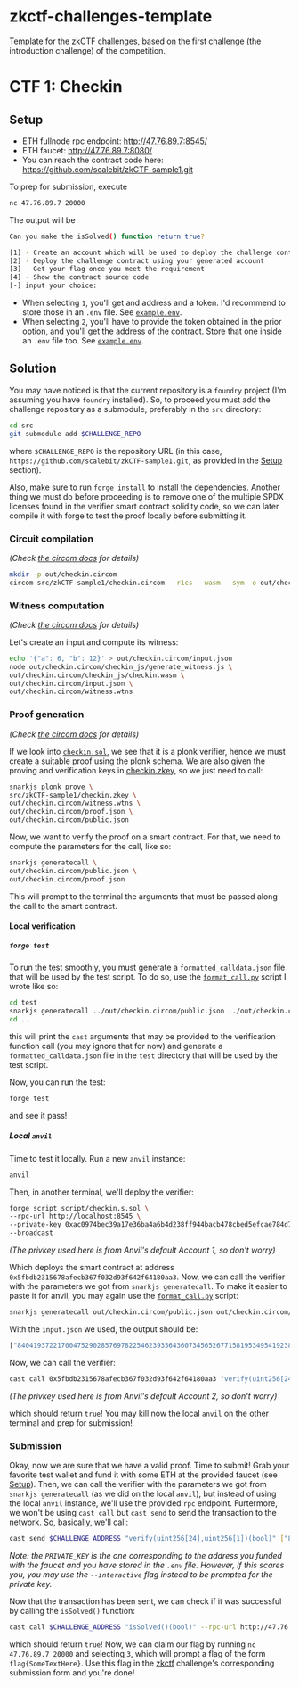 # zkctf-challenges-template

Template for the zkCTF challenges, based on the first challenge (the introduction challenge) of the competition.

# CTF 1: Checkin

## Setup

- ETH fullnode rpc endpoint: http://47.76.89.7:8545/
- ETH faucet: http://47.76.89.7:8080/
- You can reach the contract code here: https://github.com/scalebit/zkCTF-sample1.git

To prep for submission, execute

```bash
nc 47.76.89.7 20000
```

The output will be

```bash
Can you make the isSolved() function return true?

[1] - Create an account which will be used to deploy the challenge contract
[2] - Deploy the challenge contract using your generated account
[3] - Get your flag once you meet the requirement
[4] - Show the contract source code
[-] input your choice: 
```

- When selecting `1`, you'll get and address and a token. I'd recommend to store those in an `.env` file. See [`example.env`](example.env).
- When selecting `2`, you'll have to provide the token obtained in the prior option, and you'll get the address of the contract. Store that one inside an `.env` file too. See [`example.env`](example.env).

## Solution

You may have noticed is that the current repository is a `foundry` project (I'm assuming you have `foundry` installed). So, to proceed you must add the challenge repository as a submodule, preferably in the `src` directory:

```bash
cd src
git submodule add $CHALLENGE_REPO
```

where `$CHALLENGE_REPO` is the repository URL (in this case, `https://github.com/scalebit/zkCTF-sample1.git`, as provided in the [Setup](#setup) section).

Also, make sure to run `forge install` to install the dependencies. Another thing we must do before proceeding is to remove one of the multiple SPDX licenses found in the verifier smart contract solidity code, so we can later compile it with forge to test the proof locally before submitting it.

### Circuit compilation

_(Check [the circom docs](https://docs.circom.io/getting-started/compiling-circuits/) for details)_

```bash
mkdir -p out/checkin.circom
circom src/zkCTF-sample1/checkin.circom --r1cs --wasm --sym -o out/checkin.circom
```

### Witness computation

_(Check [the circom docs](https://docs.circom.io/getting-started/computing-the-witness/) for details)_

Let's create an input and compute its witness:

```bash
echo '{"a": 6, "b": 12}' > out/checkin.circom/input.json
node out/checkin.circom/checkin_js/generate_witness.js \
out/checkin.circom/checkin_js/checkin.wasm \
out/checkin.circom/input.json \
out/checkin.circom/witness.wtns
```

### Proof generation

_(Check [the circom docs](https://docs.circom.io/getting-started/proving-circuits/) for details)_

If we look into [`checkin.sol`](src/zkCTF-sample1/checkin.sol), we see that it is a plonk verifier, hence we must create a suitable proof using the plonk schema. We are also given the proving and verification keys in [checkin.zkey](src/zkCTF-sample1/checkin.zkey), so we just need to call:

```bash
snarkjs plonk prove \
src/zkCTF-sample1/checkin.zkey \
out/checkin.circom/witness.wtns \
out/checkin.circom/proof.json \
out/checkin.circom/public.json
```

Now, we want to verify the proof on a smart contract. For that, we need to compute the parameters for the call, like so:

```bash
snarkjs generatecall \
out/checkin.circom/public.json \
out/checkin.circom/proof.json
```

This will prompt to the terminal the arguments that must be passed along the call to the smart contract.

#### Local verification

##### `forge test`

To run the test smoothly, you must generate a `formatted_calldata.json` file that will be used by the test script. To do so, use the [`format_call.py`](script/format_call.py) script I wrote like so:

```bash
cd test
snarkjs generatecall ../out/checkin.circom/public.json ../out/checkin.circom/proof.json | python ../script/format_call.py
cd ..
```

this will print the `cast` arguments that may be provided to the verification function call (you may ignore that for now) and generate a `formatted_calldata.json` file in the `test` directory that will be used by the test script.

Now, you can run the test:

```bash
forge test
```

and see it pass!

##### Local `anvil`

Time to test it locally. Run a new `anvil` instance:

```bash
anvil
```

Then, in another terminal, we'll deploy the verifier:

```bash
forge script script/checkin.s.sol \
--rpc-url http://localhost:8545 \
--private-key 0xac0974bec39a17e36ba4a6b4d238ff944bacb478cbed5efcae784d7bf4f2ff80 \
--broadcast
```

_(The privkey used here is from Anvil's default Account 1, so don't worry)_

Which deploys the smart contract at address `0x5fbdb2315678afecb367f032d93f642f64180aa3`. Now, we can call the verifier with the parameters we got from `snarkjs generatecall`. To make it easier to paste it for anvil, you may again use the [`format_call.py`](script/format_call.py) script:

```bash
snarkjs generatecall out/checkin.circom/public.json out/checkin.circom/proof.json | python script/format_call.py
```

With the `input.json` we used, the output should be:

```bash
["8404193722170047529028576978225462393564360734565267715819534954192385372122","11584258744358947446057656701521322787936740406543889338765715092662650835087","20338491880193473006464510605195426191634959320054253416282290305779167351103","8099407176957487984365116325997580054162244872601048915862888468534675645288","14752012997664746422670930297563832375081479477311959856772168816143900322269","10224034491344480551697206480880542862437727095434533413845982420005914255908","1588540316561809884388536799023699385256374466798783336635001747755105759867","21758003809411343811122403078992037479969260469478914473360016559378502730490","19895176165191538387108451679369400309349583033591874653371852813188771681205","292746499306940116336277988371030662179559650540372818638853844694905880370","12619547398043014253685785071894948370838301564195233807656341708392084270390","4027151858538371099933592077761965981657159393783063462598643881565383126383","19916379044204575910170817668973576109704118637731537056763813732280387962899","17503042333998267772916703599513395450919625840349503113582254993421714868789","7400635965689541855085337669067024868209672201719278734962523825428010750171","815023313333381458669077943069741723035990780292159923773525476985099400740","13526346798955209738646011826774850248965165036761731859159801506601356511084","19320146966845435922903652324552042895162735638578102809016486644322811106481","4348155131018076892687656223957095231745160045363512141155827193959614437780","9841261155966001148505091185344524678337294070497732309838697571417423701902","21197083081412131403481857528080773100817172072878889224743949116842126388054","5072281501708535941571242265108914863252176726669385441599755399826113519071","10936307508139541955424196560944099354277414571929558803123121924633074895029","18408327288333841029973616340003864048869702225791554869726715198295729947620"]  ["18"]
```

Now, we can call the verifier:

```bash
cast call 0x5fbdb2315678afecb367f032d93f642f64180aa3 "verify(uint256[24],uint256[1])(bool)" ["8404193722170047529028576978225462393564360734565267715819534954192385372122","11584258744358947446057656701521322787936740406543889338765715092662650835087","20338491880193473006464510605195426191634959320054253416282290305779167351103","8099407176957487984365116325997580054162244872601048915862888468534675645288","14752012997664746422670930297563832375081479477311959856772168816143900322269","10224034491344480551697206480880542862437727095434533413845982420005914255908","1588540316561809884388536799023699385256374466798783336635001747755105759867","21758003809411343811122403078992037479969260469478914473360016559378502730490","19895176165191538387108451679369400309349583033591874653371852813188771681205","292746499306940116336277988371030662179559650540372818638853844694905880370","12619547398043014253685785071894948370838301564195233807656341708392084270390","4027151858538371099933592077761965981657159393783063462598643881565383126383","19916379044204575910170817668973576109704118637731537056763813732280387962899","17503042333998267772916703599513395450919625840349503113582254993421714868789","7400635965689541855085337669067024868209672201719278734962523825428010750171","815023313333381458669077943069741723035990780292159923773525476985099400740","13526346798955209738646011826774850248965165036761731859159801506601356511084","19320146966845435922903652324552042895162735638578102809016486644322811106481","4348155131018076892687656223957095231745160045363512141155827193959614437780","9841261155966001148505091185344524678337294070497732309838697571417423701902","21197083081412131403481857528080773100817172072878889224743949116842126388054","5072281501708535941571242265108914863252176726669385441599755399826113519071","10936307508139541955424196560944099354277414571929558803123121924633074895029","18408327288333841029973616340003864048869702225791554869726715198295729947620"] ["18"] --private-key 0x59c6995e998f97a5a0044966f0945389dc9e86dae88c7a8412f4603b6b78690d --rpc-url http://localhost:8545
```

_(The privkey used here is from Anvil's default Account 2, so don't worry)_

which should return `true`! You may kill now the local `anvil` on the other terminal and prep for submission!

### Submission

Okay, now we are sure that we have a valid proof. Time to submit! Grab your favorite test wallet and fund it with some ETH at the provided faucet (see [Setup](#setup)).
Then, we can call the verifier with the parameters we got from `snarkjs generatecall` (as we did on the local `anvil`), but instead of using the local `anvil` instance, we'll use the provided `rpc` endpoint. Furtermore, we won't be using `cast call` but `cast send` to send the transaction to the network. So, basically, we'll call:

```bash
cast send $CHALLENGE_ADDRESS "verify(uint256[24],uint256[1])(bool)" ["8404193722170047529028576978225462393564360734565267715819534954192385372122","11584258744358947446057656701521322787936740406543889338765715092662650835087","20338491880193473006464510605195426191634959320054253416282290305779167351103","8099407176957487984365116325997580054162244872601048915862888468534675645288","14752012997664746422670930297563832375081479477311959856772168816143900322269","10224034491344480551697206480880542862437727095434533413845982420005914255908","1588540316561809884388536799023699385256374466798783336635001747755105759867","21758003809411343811122403078992037479969260469478914473360016559378502730490","19895176165191538387108451679369400309349583033591874653371852813188771681205","292746499306940116336277988371030662179559650540372818638853844694905880370","12619547398043014253685785071894948370838301564195233807656341708392084270390","4027151858538371099933592077761965981657159393783063462598643881565383126383","19916379044204575910170817668973576109704118637731537056763813732280387962899","17503042333998267772916703599513395450919625840349503113582254993421714868789","7400635965689541855085337669067024868209672201719278734962523825428010750171","815023313333381458669077943069741723035990780292159923773525476985099400740","13526346798955209738646011826774850248965165036761731859159801506601356511084","19320146966845435922903652324552042895162735638578102809016486644322811106481","4348155131018076892687656223957095231745160045363512141155827193959614437780","9841261155966001148505091185344524678337294070497732309838697571417423701902","21197083081412131403481857528080773100817172072878889224743949116842126388054","5072281501708535941571242265108914863252176726669385441599755399826113519071","10936307508139541955424196560944099354277414571929558803123121924633074895029","18408327288333841029973616340003864048869702225791554869726715198295729947620"] ["18"] --rpc-url http://47.76.89.7:8545/ --private-key $PRIVATE_KEY
```

_Note: the `PRIVATE_KEY` is the one corresponding to the address you funded with the faucet and you have stored in the `.env` file. However, if this scares you, you may use the `--interactive` flag instead to be prompted for the private key._

Now that the transaction has been sent, we can check if it was successful by calling the `isSolved()` function:

```bash
cast call $CHALLENGE_ADDRESS "isSolved()(bool)" --rpc-url http://47.76.89.7:8545/
```

which should return `true`! Now, we can claim our flag by running `nc 47.76.89.7 20000` and selecting `3`, which will prompt a flag of the form `flag{SomeTextHere}`. Use this flag in the [zkctf](https://zkctf.scalebit.xyz/) challenge's corresponding submission form and you're done!